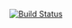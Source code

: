 [![Build Status](https://drone.azuracast.com/api/badges/AzuraCast/docker-azuracast-radio/status.svg)](https://drone.azuracast.com/AzuraCast/docker-azuracast-radio)